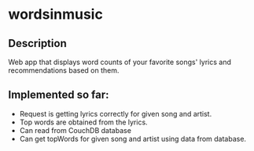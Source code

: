wordsinmusic
===========

Description
-----------

Web app that displays word counts of your favorite songs' lyrics and recommendations based on them.


Implemented so far:
------------
- Request is getting lyrics correctly for given song and artist.
- Top words are obtained from the lyrics.
- Can read from CouchDB database
- Can get topWords for given song and artist using data from database.
